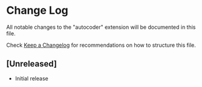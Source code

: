 # Change Log
All notable changes to the "autocoder" extension will be documented in this file.

Check [Keep a Changelog](http://keepachangelog.com/) for recommendations on how to structure this file.

## [Unreleased]
- Initial release